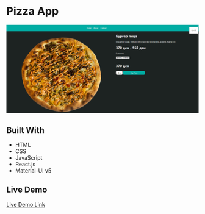 # Pizza App 

![screenshot](./src/pizzaAPp.png) 

## Built With 

- HTML
- CSS
- JavaScript
- React.js 
- Material-UI v5

## Live Demo
[Live Demo Link](https://64407d0c024dce031e611cfb--gentle-begonia-bae18d.netlify.app/)
